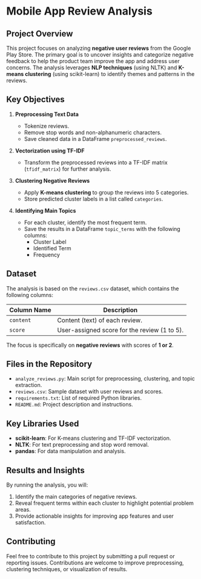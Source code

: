 # Mobile App Review Analysis

## Project Overview
This project focuses on analyzing **negative user reviews** from the Google Play Store. The primary goal is to uncover insights and categorize negative feedback to help the product team improve the app and address user concerns. The analysis leverages **NLP techniques** (using NLTK) and **K-means clustering** (using scikit-learn) to identify themes and patterns in the reviews.

## Key Objectives
1. **Preprocessing Text Data**  
   - Tokenize reviews.
   - Remove stop words and non-alphanumeric characters.
   - Save cleaned data in a DataFrame `preprocessed_reviews`.

2. **Vectorization using TF-IDF**  
   - Transform the preprocessed reviews into a TF-IDF matrix (`tfidf_matrix`) for further analysis.

3. **Clustering Negative Reviews**  
   - Apply **K-means clustering** to group the reviews into 5 categories.
   - Store predicted cluster labels in a list called `categories`.

4. **Identifying Main Topics**  
   - For each cluster, identify the most frequent term.
   - Save the results in a DataFrame `topic_terms` with the following columns:
     - Cluster Label
     - Identified Term
     - Frequency

## Dataset
The analysis is based on the `reviews.csv` dataset, which contains the following columns:

| Column Name  | Description                                  |
|--------------|----------------------------------------------|
| `content`    | Content (text) of each review.              |
| `score`      | User-assigned score for the review (1 to 5). |

The focus is specifically on **negative reviews** with scores of **1 or 2**.


## Files in the Repository
- `analyze_reviews.py`: Main script for preprocessing, clustering, and topic extraction.
- `reviews.csv`: Sample dataset with user reviews and scores.
- `requirements.txt`: List of required Python libraries.
- `README.md`: Project description and instructions.

## Key Libraries Used
- **scikit-learn**: For K-means clustering and TF-IDF vectorization.
- **NLTK**: For text preprocessing and stop word removal.
- **pandas**: For data manipulation and analysis.

## Results and Insights
By running the analysis, you will:
1. Identify the main categories of negative reviews.
2. Reveal frequent terms within each cluster to highlight potential problem areas.
3. Provide actionable insights for improving app features and user satisfaction.

## Contributing
Feel free to contribute to this project by submitting a pull request or reporting issues. Contributions are welcome to improve preprocessing, clustering techniques, or visualization of results.


